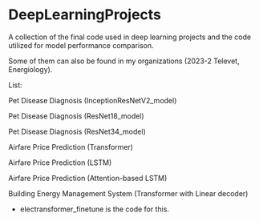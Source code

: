 # DeepLearningProjects
A collection of the final code used in deep learning projects and the code utilized for model performance comparison.

Some of them can also be found in my organizations (2023-2 Televet, Energiology).

List: 

Pet Disease Diagnosis (InceptionResNetV2_model)

Pet Disease Diagnosis (ResNet18_model)

Pet Disease Diagnosis (ResNet34_model)

Airfare Price Prediction (Transformer)

Airfare Price Prediction (LSTM)

Airfare Price Prediction (Attention-based LSTM)

Building Energy Management System (Transformer with Linear decoder)
  - electransformer_finetune is the code for this.
